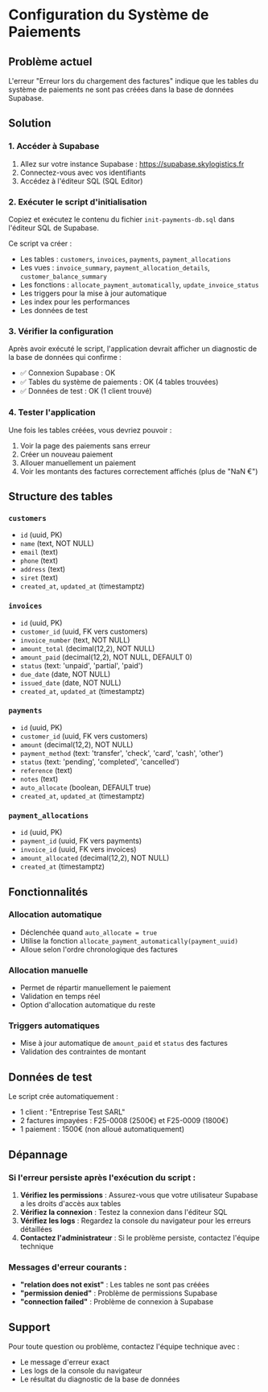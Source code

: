 # Configuration du Système de Paiements

## Problème actuel

L'erreur "Erreur lors du chargement des factures" indique que les tables du système de paiements ne sont pas créées dans la base de données Supabase.

## Solution

### 1. Accéder à Supabase

1. Allez sur votre instance Supabase : https://supabase.skylogistics.fr
2. Connectez-vous avec vos identifiants
3. Accédez à l'éditeur SQL (SQL Editor)

### 2. Exécuter le script d'initialisation

Copiez et exécutez le contenu du fichier `init-payments-db.sql` dans l'éditeur SQL de Supabase.

Ce script va créer :
- Les tables : `customers`, `invoices`, `payments`, `payment_allocations`
- Les vues : `invoice_summary`, `payment_allocation_details`, `customer_balance_summary`
- Les fonctions : `allocate_payment_automatically`, `update_invoice_status`
- Les triggers pour la mise à jour automatique
- Les index pour les performances
- Les données de test

### 3. Vérifier la configuration

Après avoir exécuté le script, l'application devrait afficher un diagnostic de la base de données qui confirme :
- ✅ Connexion Supabase : OK
- ✅ Tables du système de paiements : OK (4 tables trouvées)
- ✅ Données de test : OK (1 client trouvé)

### 4. Tester l'application

Une fois les tables créées, vous devriez pouvoir :
1. Voir la page des paiements sans erreur
2. Créer un nouveau paiement
3. Allouer manuellement un paiement
4. Voir les montants des factures correctement affichés (plus de "NaN €")

## Structure des tables

### `customers`
- `id` (uuid, PK)
- `name` (text, NOT NULL)
- `email` (text)
- `phone` (text)
- `address` (text)
- `siret` (text)
- `created_at`, `updated_at` (timestamptz)

### `invoices`
- `id` (uuid, PK)
- `customer_id` (uuid, FK vers customers)
- `invoice_number` (text, NOT NULL)
- `amount_total` (decimal(12,2), NOT NULL)
- `amount_paid` (decimal(12,2), NOT NULL, DEFAULT 0)
- `status` (text: 'unpaid', 'partial', 'paid')
- `due_date` (date, NOT NULL)
- `issued_date` (date, NOT NULL)
- `created_at`, `updated_at` (timestamptz)

### `payments`
- `id` (uuid, PK)
- `customer_id` (uuid, FK vers customers)
- `amount` (decimal(12,2), NOT NULL)
- `payment_method` (text: 'transfer', 'check', 'card', 'cash', 'other')
- `status` (text: 'pending', 'completed', 'cancelled')
- `reference` (text)
- `notes` (text)
- `auto_allocate` (boolean, DEFAULT true)
- `created_at`, `updated_at` (timestamptz)

### `payment_allocations`
- `id` (uuid, PK)
- `payment_id` (uuid, FK vers payments)
- `invoice_id` (uuid, FK vers invoices)
- `amount_allocated` (decimal(12,2), NOT NULL)
- `created_at` (timestamptz)

## Fonctionnalités

### Allocation automatique
- Déclenchée quand `auto_allocate = true`
- Utilise la fonction `allocate_payment_automatically(payment_uuid)`
- Alloue selon l'ordre chronologique des factures

### Allocation manuelle
- Permet de répartir manuellement le paiement
- Validation en temps réel
- Option d'allocation automatique du reste

### Triggers automatiques
- Mise à jour automatique de `amount_paid` et `status` des factures
- Validation des contraintes de montant

## Données de test

Le script crée automatiquement :
- 1 client : "Entreprise Test SARL"
- 2 factures impayées : F25-0008 (2500€) et F25-0009 (1800€)
- 1 paiement : 1500€ (non alloué automatiquement)

## Dépannage

### Si l'erreur persiste après l'exécution du script :

1. **Vérifiez les permissions** : Assurez-vous que votre utilisateur Supabase a les droits d'accès aux tables
2. **Vérifiez la connexion** : Testez la connexion dans l'éditeur SQL
3. **Vérifiez les logs** : Regardez la console du navigateur pour les erreurs détaillées
4. **Contactez l'administrateur** : Si le problème persiste, contactez l'équipe technique

### Messages d'erreur courants :

- **"relation does not exist"** : Les tables ne sont pas créées
- **"permission denied"** : Problème de permissions Supabase
- **"connection failed"** : Problème de connexion à Supabase

## Support

Pour toute question ou problème, contactez l'équipe technique avec :
- Le message d'erreur exact
- Les logs de la console du navigateur
- Le résultat du diagnostic de la base de données 